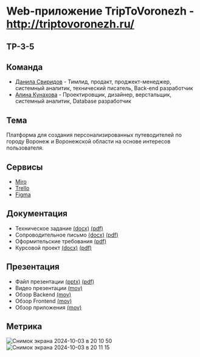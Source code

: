 # Web-приложение TripToVoronezh - http://triptovoronezh.ru/

## TP-3-5

## Команда
* [Данила Свиридов](https://github.com/dansvr25) - Тимлид, продакт, проджект-менеджер, системный аналитик, технический писатель, Back-end разработчик
* [Алина Кунахова](https://github.com/ferialops) - Проектировщик, дизайнер, верстальщик, системный аналитик, Database разработчик

## Тема
Платформа для создания персонализированных путеводителей по городу Воронеж и Воронежской области на основе интересов пользователя.

## Сервисы
* [Miro](https://miro.com/app/board/uXjVNi_P_fA=/?share_link_id=211699850116)
* [Trello](https://trello.com/b/vTmPvIwd/triptovoronezh)
* [Figma](https://www.figma.com/file/iY8p0qWOHE5CVVfwAwpFFi/Remarkable-Studio-(Community)-(Copy)?type=design&node-id=0-1&mode=design&t=kDtrYwFhGnBcSXpG-0)

## Документация
* Техническое задание [(docx)](https://github.com/dansvr25/tp_guide/blob/main/documentation/TZ.docx) [(pdf)](https://github.com/dansvr25/tp_guide/blob/main/documentation/TZ.pdf)
* Сопроводительное письмо [(docx)](https://github.com/dansvr25/tp_guide/blob/main/documentation/CoveringLetter.docx) [(pdf)](https://github.com/dansvr25/tp_guide/blob/main/documentation/CoveringLetter.pdf)
* Оформительские требования [(pdf)](https://github.com/dansvr25/tp_guide/blob/main/documentation/Requirements.pdf)
* Курсовой проект [(docx)](https://github.com/dansvr25/tp_guide/blob/main/documentation/Coursework.docx) [(pdf)](https://github.com/dansvr25/tp_guide/blob/main/documentation/Coursework.pdf)

## Презентация
* Файл презентации [(pptx)](https://github.com/dansvr25/tp_guide/blob/main/documentation/TPPrezentatsia.pptx) [(pdf)](https://github.com/dansvr25/tp_guide/blob/main/documentation/TPPrezentatsia.pdf)
* Видео презентации [(mov)](https://drive.google.com/file/d/10jiZ0HhSwTxSl5nx94MRC2wjj6sjkSLn/view?usp=share_link)
* Обзор Backend [(mov)](https://drive.google.com/file/d/1_0IwauWdbhMTDEg9OQkWlugHqwtg_Wso/view?usp=sharing)
* Обзор Frontend [(mov)](https://drive.google.com/file/d/1XVKJNGHWt8qi7B7fipKIf_EneiKhMqmX/view?usp=sharing)
* Обзор приложения [(mov)](https://drive.google.com/file/d/11Z_i6RJXNYMrzYJuuaij8J-BHpUy4Ufm/view?usp=sharing)

## Метрика
![Снимок экрана 2024-10-03 в 20 10 50](https://github.com/user-attachments/assets/113269c9-0573-4800-b956-9e3b33e313d8)
![Снимок экрана 2024-10-03 в 20 11 15](https://github.com/user-attachments/assets/f5926378-b393-4965-9d44-b7dce4299b8b)



